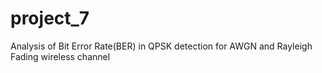 # project_7
Analysis of Bit Error Rate(BER) in QPSK detection for AWGN and Rayleigh Fading wireless channel
